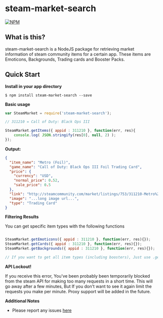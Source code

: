 steam-market-search
============

[![NPM](https://nodei.co/npm/steam-market-search.png?downloads=true)](https://nodei.co/npm/steam-market-search/)

**What is this?**  
------------
steam-market-search is a NodeJS package for retrieving market information of steam community items for a certain app.
These items are Emoticons, Backgrounds, Trading cards and Booster Packs.

Quick Start
--------------

**Install in your app directory**

```shell
$ npm install steam-market-search --save
```

**Basic usage**
```javascript
var SteamMarket = require('steam-market-search');

// 311210 = Call of Duty: Black Ops III

SteamMarket.getItems({ appid : 311210 }, function(err, res){
    console.log( JSON.stringify(res[0], null, 2) );
});
```

**Output:**

```json
{
  "item_name": "Metro (Foil)",
  "game_name": "Call of Duty: Black Ops III Foil Trading Card",
  "price": {
    "currency": "USD",
    "normal_price": 0.52,
    "sale_price": 0.5
  },
  "link": "http://steamcommunity.com/market/listings/753/311210-Metro%20%28Foil%29",
  "image": "...long image url...",
  "type": "Trading Card"
}
```

**Filtering Results**

You can get specific item types with the following functions

```javascript

SteamMarket.getEmoticons({ appid : 311210 }, function(err, res){});
SteamMarket.getCards({ appid : 311210 }, function(err, res){});
SteamMarket.getBackgrounds({ appid : 311210 }, function(err, res){});

// If you want to get all item types (including boosters), Just use .getItems()

```

**API Lockout!**

If you receive this error, You've been probably been temporarily blocked from the steam API for making too many requests in a short time.
This will go away after a few minutes, But If you don't want to see it again limit the requests you make per minute.
Proxy support will be added in the future.


**Additional Notes**

- Please report any issues [here](https://github.com/TryHardHusky/SteamMarketSearch/issues)